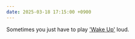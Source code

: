 ```yaml
---
date: 2025-03-18 17:15:00 +0900
---
```


Sometimes you just have to play ['Wake Up'](https://music.apple.com/jp/album/wake-up/191450810?i=191451241&l=en-US) loud.
